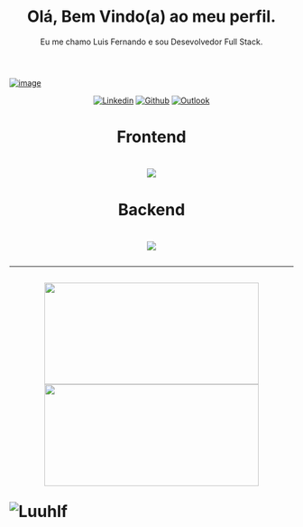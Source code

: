 <html>
  <head>
    <meta name="author" content="Luis Fernando Silva">
    
  </head>
  <body>
    <header align="center">
      <h1 align="center";>Olá, Bem Vindo(a) ao meu perfil.</h1>
      <p align="center";>Eu me chamo Luis Fernando e sou Desevolvedor Full Stack.</p> 
    </header>
  </body>
  
 [![image](https://user-images.githubusercontent.com/20983673/190916521-234dd11a-c566-4af2-98b9-64371e8efb52.png)](#)

  
</html>

<p align="center" data-sourcepos="14:1-18:124" dir="auto">
<a href="https://www.linkedin.com/in/Luuhlf/" rel="nofollow"><img src="https://img.shields.io/badge/LinkedIn-0077B5?style=for-the-badge&logo=linkedin&logoColor=white" alt="Linkedin" style="max-width: 100%;"></a>
<a href="https://github.com/Luuhlf"><img src="https://img.shields.io/badge/GitHub-100000?style=for-the-badge&logo=github&logoColor=white" alt="Github"  style="max-width: 100%;"></a>
<a href="mailto:luisf.sil@hotmail.com"><img src="https://img.shields.io/badge/Outlook-0078D4?style=for-the-badge&logo=microsoft-outlook&logoColor=white" alt="Outlook" style="max-width: 100%;"></a>

</p>

<div align="center" data-sourcepos="14:1-18:124" dir="auto">
  <h1>Frontend<h1/>
  <img src="https://skillicons.dev/icons?i=html,css,js,react,styledcomponents,figma,"/>
  <h1>Backend<h1/>
  <img src="https://skillicons.dev/icons?i=js,ts,nodejs,express,mysql,heroku,jest,python,aws"/>
<div/>

---
  

<div align="center">
  <img align="center" height="180em" width="380px" src="https://github-readme-stats.vercel.app/api?username=Luuhlf&theme=dark&show_icons=true" />
  <img align="center" height="180em" width="380px" src="https://github-readme-stats.vercel.app/api/top-langs/?username=Luuhlf&theme=dark&layout=compact" /> 
</div>

<!---
Luuhlf/Luuhlf is a ✨ special ✨ repository because its `README.md` (this file) appears on your GitHub profile.
You can click the Preview link to take a look at your changes.
--->

   
 <p align="left"> 
 <img src="https://komarev.com/ghpvc/?username=Luuhlf&label=Profile%20views&color=blueviolet&style=flat&label=Visitantes:" alt="Luuhlf" />
</p>
 
</div>
